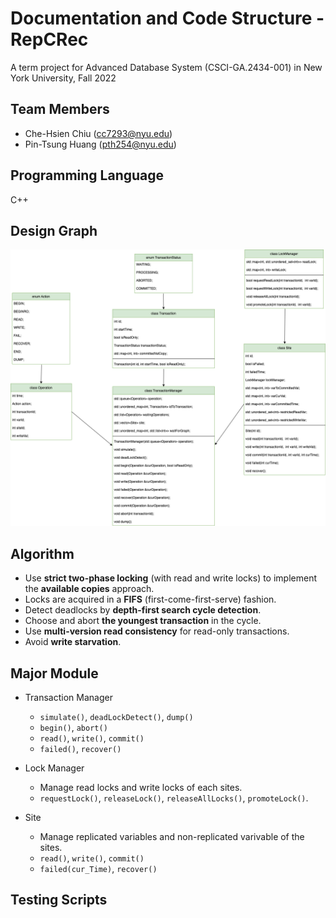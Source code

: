 # Documentation and Code Structure - RepCRec
A term project for Advanced Database System (CSCI-GA.2434-001) in New York University, Fall 2022

## Team Members
- Che-Hsien Chiu (cc7293@nyu.edu)
- Pin-Tsung Huang (pth254@nyu.edu)

## Programming Language
C++

## Design Graph
![](design_graph.drawio.png)


## Algorithm
- Use **strict two-phase locking** (with read and write locks) to implement the **available copies** approach.
- Locks are acquired in a **FIFS** (first-come-first-serve) fashion.
- Detect deadlocks by **depth-first search cycle detection**.
- Choose and abort **the youngest transaction** in the cycle.
- Use **multi-version read consistency** for read-only transactions.
- Avoid **write starvation**.

## Major Module
- Transaction Manager
  * `simulate()`, `deadLockDetect()`, `dump()`
  * `begin()`, `abort()`
  * `read()`, `write()`, `commit()`
  * `failed()`, `recover()`

- Lock Manager
  * Manage read locks and write locks of each sites.
  * `requestLock()`, `releaseLock()`, `releaseAllLocks()`, `promoteLock()`.

- Site
  * Manage replicated variables and non-replicated varivable of the sites.
  * `read()`, `write()`, `commit()`
  * `failed(cur_Time)`, `recover()`

## Testing Scripts


